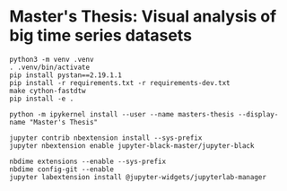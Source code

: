 # Master's Thesis: Visual analysis of big time series datasets


```
python3 -m venv .venv
. .venv/bin/activate
pip install pystan==2.19.1.1
pip install -r requirements.txt -r requirements-dev.txt
make cython-fastdtw
pip install -e .
```

```
python -m ipykernel install --user --name masters-thesis --display-name "Master's Thesis"
```

```
jupyter contrib nbextension install --sys-prefix
jupyter nbextension enable jupyter-black-master/jupyter-black
```


```
nbdime extensions --enable --sys-prefix
nbdime config-git --enable
jupyter labextension install @jupyter-widgets/jupyterlab-manager
```
